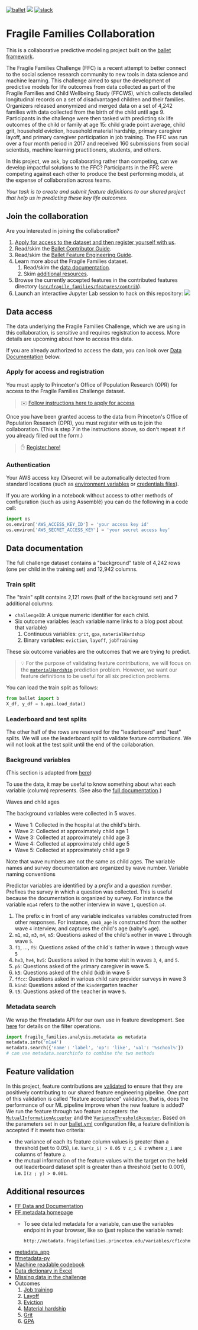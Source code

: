 [![ballet](https://img.shields.io/static/v1?label=built%20with&message=ballet&color=FCDD35)](https://ballet.github.io)
<a href="https://mybinder.org/v2/gh/HDI-Project/ballet-fragile-families/master?urlpath=lab" target="_blank" rel="nofollow"><img src="https://ballet.github.io/ballet/_static/launch-assemble.svg" style="max-width:100%;"></a>
[![slack](https://img.shields.io/badge/Slack-Join%20Channel-36C5F0?logo=slack)](https://join.slack.com/share/zt-qgqfwe4l-dlgH2aUydwF2LJ_ZklAxew)

# Fragile Families Collaboration

This is a collaborative predictive modeling project built on the [ballet framework](https://ballet.github.io).

The Fragile Families Challenge (FFC) is a recent attempt to better connect to the social science research community to new tools in data science and machine learning. This challenge aimed to spur the development of predictive models for life outcomes from data collected as part of the Fragile Families and Child Wellbeing Study (FFCWS), which collects detailed longitudinal records on a set of disadvantaged children and their families. Organizers released anonymized and merged data on a set of 4,242 families with data collected from the birth of the child until age 9. Participants in the challenge were then tasked with predicting six life outcomes of the child or family at age 15: child grade point average, child grit, household eviction, household material hardship, primary caregiver layoff, and primary caregiver participation in job training. The FFC was run over a four month period in 2017 and received 160 submissions from social scientists, machine learning practitioners, students, and others.

In this project, we ask, by collaborating rather than competing, can we develop impactful solutions to the FFC? Participants in the FFC were competing against each other to produce the best performing models, at the expense of collaboration across teams.

*Your task is to create and submit feature definitions to our shared project that help us in predicting these key life outcomes.*

## Join the collaboration

Are you interested in joining the collaboration?

1. [Apply for access to the dataset and then register yourself with us](#apply-for-access-and-registration).
1. Read/skim the [Ballet Contributor Guide](https://ballet.github.io/ballet/contributor_guide.html).
1. Read/skim the [Ballet Feature Engineering Guide](https://ballet.github.io/ballet/feature_engineering_guide.html).
1. Learn more about the Fragile Families dataset.
    1. Read/skim the [data documentation](#data-documentation).
    1. Skim [additional resources](#additional-resources).
1. Browse the currently accepted features in the contributed features directory ([`src/fragile_families/features/contrib`](src/fragile_families/features/contrib)).
1. Launch an interactive Jupyter Lab session to hack on this repository: <a href="https://mybinder.org/v2/gh/HDI-Project/ballet-fragile-families/master?urlpath=lab" target="_blank" rel="nofollow" ><img src="https://ballet.github.io/ballet/_static/launch-assemble.svg" style="max-width:100%;"></a>

## Data access

The data underlying the Fragile Families Challenge, which we are using in this collaboration, is sensitive and requires registration to access. More details are upcoming about how to access this data.

If you are already authorized to access the data, you can look over [Data Documentation](#data-documentation) below.

### Apply for access and registration

You must apply to Princeton's Office of Population Research (OPR) for access to the Fragile Families Challenge dataset.

> :envelope: [Follow instructions here to apply for access](https://docs.google.com/document/d/18uHdSS5NFNKmbYZvulsSkpgiA2NV9APmYQMgsQfI1_k/edit?usp=sharing)

Once you have been granted access to the data from Princeton's Office of Population Research (OPR), you must register with us to join the collaboration. (This is step 7 in the instructions above, so don't repeat it if you already filled out the form.)

> :raised_hand: [Register here!](https://forms.gle/8MDLdZTftySqvn4e8)

### Authentication

Your AWS access key ID/secret will be automatically detected from standard locations (such as [environment variables](https://boto3.amazonaws.com/v1/documentation/api/latest/guide/credentials.html#environment-variables) or [credentials files](https://boto3.amazonaws.com/v1/documentation/api/latest/guide/credentials.html#shared-credentials-file)).

If you are working in a notebook without access to other methods of configuration (such as using Assemblé) you can do the following in a code cell:

```python
import os
os.environ['AWS_ACCESS_KEY_ID'] = 'your access key id'
os.environ['AWS_SECRET_ACCESS_KEY'] = 'your secret access key'
```

## Data documentation

The full challenge dataset contains a "background" table of 4,242 rows (one per child in the training set) and 12,942 columns.

### Train split

The "train" split contains 2,121 rows (half of the background set) and 7 additional columns:

* `challengeID`: A unique numeric identifier for each child.
* Six outcome variables (each variable name links to a blog post about that variable)
  1. Continuous variables: `grit`, `gpa`, `materialHardship`
  2. Binary variables: `eviction`, `layoff`, `jobTraining`

These six outcome variables are the outcomes that we are trying to predict.

> :bulb: For the purpose of validating feature contributions, we will focus on
> the [`materialHardship`](https://www.fragilefamilieschallenge.org/material-hardship/) prediction problem. However, we want our feature
> definitions to be useful for all six prediction problems.

You can load the train split as follows:

```python
from ballet import b
X_df, y_df = b.api.load_data()
```

### Leaderboard and test splits

The other half of the rows are reserved for the "leaderboard" and "test" splits. We will use the leaderboard split to validate feature contributions. We will not look at the test split until the end of the collaboration.

### Background variables

(This section is adapted from [here](https://www.fragilefamilieschallenge.org/apply/))

To use the data, it may be useful to know something about what each variable (column) represents. (See also the [full documentation](http://www.fragilefamilies.princeton.edu/documentation).)

Waves and child ages

The background variables were collected in 5 waves.

* Wave 1: Collected in the hospital at the child's birth.
* Wave 2: Collected at approximately child age 1
* Wave 3: Collected at approximately child age 3
* Wave 4: Collected at approximately child age 5
* Wave 5: Collected at approximately child age 9

Note that wave numbers are not the same as child ages. The variable names and survey documentation are organized by wave number.
Variable naming conventions

Predictor variables are identified by a *prefix* and a *question number*. Prefixes the survey in which a question was collected. This is useful because the documentation is organized by survey. For instance the variable `m1a4` refers to the `m`other interview in wave `1`, question `a4`.

1. The prefix c in front of any variable indicates variables constructed from other responses. For instance, `cm4b_age` is `c`onstructed from the `m`other wave `4` interview, and captures the child's age (`b`aby's `a`ge).
1. `m1`, `m2`, `m3`, `m4`, `m5`: Questions asked of the child's `m`other in wave `1` through wave `5`.
1. `f1`, ..., `f5`: Questions asked of the child's `f`ather in wave `1` through wave `5`
1. `hv3`, `hv4`, `hv5`: Questions asked in the `h`ome `v`isit in waves `3`, `4`, and `5`.
1. `p5`: Questions asked of the `p`rimary caregiver in wave 5.
1. `k5`: Questions asked of the child (`k`id) in wave 5
1. `ffcc`: Questions asked in various `c`hild `c`are provider surveys in wave 3
1. `kind`: Questions asked of the `kind`ergarten teacher
1. `t5`: Questions asked of the `t`eacher in wave `5`.

### Metadata search

We wrap the ffmetadata API for our own use in feature development. See [here](https://github.com/fragilefamilieschallenge/metadata_app/blob/master/README.md#filter-specification) for details on the filter operations.

```python
import fragile_families.analysis.metadata as metadata
metadata.info('m1a4')
metadata.search({'name': 'label', 'op': 'like', 'val': '%school%'})
# can use metadata.searchinfo to combine the two methods
```

## Feature validation

In this project, feature contributions are [validated](https://ballet.github.io/ballet/contributor_guide.html#understanding-validation-results) to ensure that they are positively contributing to our shared feature engineering pipeline. One part of this validation is called "feature acceptance" validation, that is, does the performance of our ML pipeline improve when the new feature is added? We run the feature through two feature accepters: the [`MutualInformationAccepter`](https://ballet.github.io/ballet/api/ballet.validation.feature_acceptance.validator.html#ballet.validation.feature_acceptance.validator.MutualInformationAccepter) and the [`VarianceThresholdAccepter`](https://ballet.github.io/ballet/api/ballet.validation.feature_acceptance.validator.html#ballet.validation.feature_acceptance.validator.VarianceThresholdAccepter). Based on the parameters set in our [ballet.yml](ballet.yml#L17) configuration file, a feature definition is accepted if it meets two criteria:

- the variance of each its feature column values is greater than a threshold (set to 0.05), i.e. `Var(z_i) > 0.05 ∀ z_i ∈ z` where `z_i` are columns of feature `z`.
- the mutual information of the feature values with the target on the held out leaderboard dataset split is greater than a threshold (set to 0.001), i.e. `I(z ; y) > 0.001`.

## Additional resources

* [FF Data and Documentation](https://fragilefamilies.princeton.edu/documentation)
* [FF metadata homepage](http://metadata.fragilefamilies.princeton.edu/)
    * To see detailed metadata for a variable, can use the variables endpoint in your browser, like so (just replace the variable name):

      ```
      http://metadata.fragilefamilies.princeton.edu/variables/cf1cohm
      ```
* [metadata_app](https://github.com/fragilefamilieschallenge/metadata_app/blob/master/README.md)
* [ffmetadata-py](https://github.com/fragilefamilieschallenge/ffmetadata-py)
* [Machine readable codebook](https://www.fragilefamilieschallenge.org/machine-readable-fragile-families-codebook/)
* [Data dictionary in Excel](https://github.com/aarshayj/FragileFamiliesChallenge/blob/master/FFC_Data_Dictionary.xlsx)
* [Missing data in the challenge](https://www.fragilefamilieschallenge.org/missing-data/)
* Outcomes
    1. [Job training](https://www.fragilefamilieschallenge.org/job-training/)
    1. [Layoff](https://www.fragilefamilieschallenge.org/layoff/)
    1. [Eviction](https://www.fragilefamilieschallenge.org/eviction/)
    1. [Material hardship](https://www.fragilefamilieschallenge.org/material-hardship/)
    1. [Grit](https://www.fragilefamilieschallenge.org/grit/)
    1. [GPA](https://www.fragilefamilieschallenge.org/gpa/)
